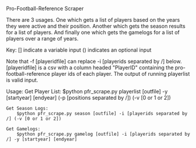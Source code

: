 Pro-Football-Reference Scraper

There are 3 usages. One which gets a list of players based on the years they were active and their position. Another which gets the season results for a list of players. And finally one which gets the gamelogs for a list of players over a range of years.

Key: 
	[] indicate a variable input
	() indicates an optional input

Note that -f [playeridfile] can replace -i [playerids separated by /] below. [playeridfile] is a csv with a column headed "PlayerID" containing the pro-football-reference player ids of each player. The output of running playerlist is valid input.

Usage:
	Get Player List:
		$python pfr_scrape.py playerlist [outfile] -y [startyear] [endyear] (-p [positions separated by /]) (-v [0 or 1 or 2])

	Get Season Logs:
		$python pfr_scrape.py season [outfile] -i [playerids separated by /] (-v [0 or 1 or 2])

	Get Gamelogs:
		$python pfr_scrape.py gamelog [outfile] -i [playerids separated by /] -y [startyear] [endyear]
